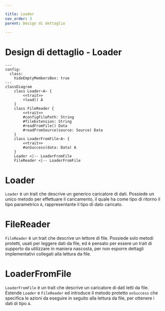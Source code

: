 ```yaml
---

title: Loader
nav_order: 3
parent: Design di dettaglio

---
```


# Design di dettaglio - Loader

```mermaid
---
config:
  class:
    hideEmptyMembersBox: true
---
classDiagram
    class Loader~A~ {
        <<trait>>
        +load() A
    }
    class FileReader {
        <<trait>>
        #configFilePath: String
        #fileExtension: String
        #readFromFile() Data
        #readFromSource(source: Source) Data
    }
    class LoaderFromFile~A~ {
        <<trait>>
        #onSuccess(data: Data) A
    }
    Loader <|-- LoaderFromFile
    FileReader <|-- LoaderFromFile
```

# Loader
`Loader` è un trait che descrive un generico caricatore di dati. Possiede un unico metodo per effettuare il caricamento,
il quale ha come tipo di ritorno il tipo parametrico `A`, rappresentante il tipo di dato caricato.

# FileReader
`FileReader` è un trait che descrive un lettore di file. Possiede solo metodi protetti, usati per leggere dati da file,
ed è pensato per essere un trait di supporto da utilizzare in maniera nascosta, per non esporre dettagli implementativi
collegati alla lettura da file.

# LoaderFromFile
`LoaderFromFile` è un trait che descrive un caricatore di dati letti da file. Estende `Loader` e `FileReader` ed
introduce il metodo protetto `onSuccess` che specifica le azioni da eseguire in seguito alla lettura da file, per
ottenere i dati di tipo `A`.